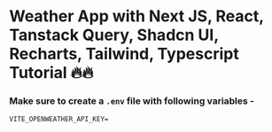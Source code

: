 # Weather App with Next JS, React, Tanstack Query, Shadcn UI, Recharts, Tailwind, Typescript Tutorial 🔥🔥
<!-- ## https://youtu.be/BCp_5PoKrvI -->

<!-- ![klimate](https://github.com/user-attachments/assets/03aed8a9-f2e1-4fcf-8628-5d1abd0c678c) -->

### Make sure to create a `.env` file with following variables -

```
VITE_OPENWEATHER_API_KEY=
```
